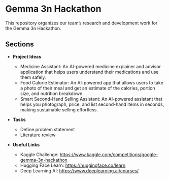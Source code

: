# Gemma 3n Hackathon
This repository organizes our team’s research and development work for the Gemma 3n Hackathon.

## Sections

- **Project Ideas**  
  - Medicine Assistant: An AI-powered medicine explainer and advisor application that helps users understand their medications and use them safely.  
  - Food Calorie Estimator: An AI-powered app that allows users to take a photo of their meal and get an estimate of the calories, portion size, and nutrition breakdown.
  - Smart Second-Hand Selling Assistant: An AI-powered assistant that helps you photograph, price, and list second-hand items in seconds, making sustainable selling effortless.

- **Tasks**  
  - Define problem statement  
  - Literature review  

- **Useful Links**  
  - Kaggle Challenge: https://www.kaggle.com/competitions/google-gemma-3n-hackathon  
  - Hugging Face Learn: https://huggingface.co/learn
  - Deep Learning AI: https://www.deeplearning.ai/courses/